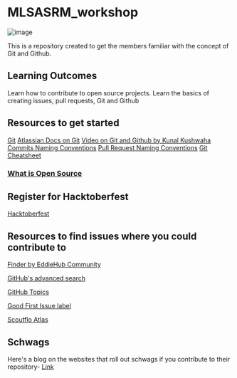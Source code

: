 # MLSASRM_workshop
![image](https://github.com/VividhPandey003/MLSASRM_workshop/assets/91251535/8d61d46e-d1f3-47ba-9a28-c695cf732f79)


This is a repository created to get the members familiar with the concept of Git and Github.

## Learning Outcomes
Learn how to contribute to open source projects. Learn the basics of creating issues, pull requests, Git and Github


## Resources to get started
[Git](http://up1.github.io/git-guide/index.html)
[Atlassian Docs on Git](https://www.atlassian.com/git/tutorials/setting-up-a-repository)
[Video on Git and Github by Kunal Kushwaha](https://youtu.be/apGV9Kg7ics?si=M9PjTV1s92WQcrBu)
[Commits Naming Conventions](https://www.conventionalcommits.org/en/v1.0.0/)
[Pull Request Naming Conventions](https://flank.github.io/flank/pr_titles/)
[Git Cheatsheet](https://education.github.com/git-cheat-sheet-education.pdf)

### [What is Open Source](https://www.digitalocean.com/community/tutorials/what-is-open-source)

## Register for Hacktoberfest
[Hacktoberfest](https://hacktoberfest.com/)

## Resources to find issues where you could contribute to

[Finder by EddieHub Community](finder.eddiehub.io)

[GitHub's advanced search](https://github.com/search/advanced)

[GitHub Topics](http://github.com/topics/JavaScript)

[Good First Issue label](https://github.com/issues?q=is%3Aopen+is%3Aissue+label%3A%22good+first+issue%22)

[Scoutflo Atlas](https://atlas.scoutflo.com/hacktoberfest)

## Schwags
Here's a blog on the websites that roll out schwags if you contribute to their repository- [Link](https://medium.com/@btkcodedev/okay-hacktoberfest-2023-show-the-companies-who-give-out-swags-7cfdd7150209)
